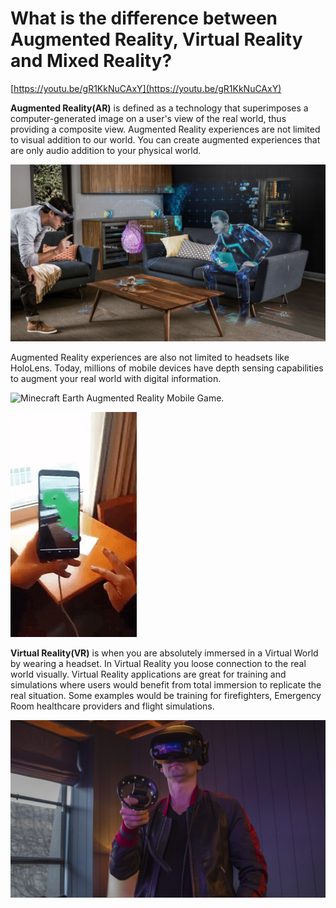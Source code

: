 # What is the difference between Augmented Reality, Virtual Reality and Mixed Reality?

[https://youtu.be/gR1KkNuCAxY](https://youtu.be/gR1KkNuCAxY)

**Augmented Reality\(AR\)** is defined as a technology that superimposes a computer-generated image on a user's view of the real world, thus providing a composite view. Augmented Reality experiences are not limited to visual addition to our world. You can create augmented experiences that are only audio addition to your physical world. 

![](../.gitbook/assets/holoo.png)

Augmented Reality experiences are also not limited to headsets like HoloLens. Today, millions of mobile devices have depth sensing capabilities to augment your real world with digital information.

![Minecraft Earth Augmented Reality Mobile Game.](../.gitbook/assets/animated-gif-downsized_large-1.gif)

![Mobile Augmented Reality Applications.](../.gitbook/assets/animated-gif-downsized_large.gif)



**Virtual Reality\(VR\)** is when you are absolutely immersed in a Virtual World by wearing a headset. In Virtual Reality you loose connection to the real world visually. Virtual Reality applications are great for training and simulations where users would benefit from total immersion to replicate the real situation. Some examples would be training for firefighters, Emergency Room healthcare providers and flight simulations.

![Virtual Reality Headset](../.gitbook/assets/vr.jpg)

